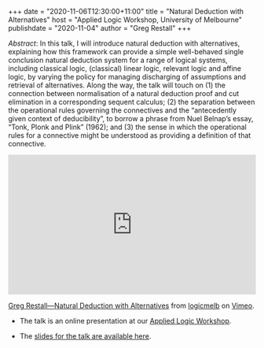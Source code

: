 +++
date = "2020-11-06T12:30:00+11:00"
title = "Natural Deduction with Alternatives"
host = "Applied Logic Workshop, University of Melbourne"
publishdate = "2020-11-04"
author = "Greg Restall"
+++

*Abstract*: In this talk, I will introduce natural deduction with alternatives, explaining how this framework can provide a simple well-behaved single conclusion natural deduction system for a range of logical systems, including classical logic, (classical) linear logic, relevant logic and affine logic, by varying the policy for managing discharging of assumptions and retrieval of alternatives. Along the way, the talk will touch on (1) the connection between normalisation of a natural deduction proof and cut elimination in a corresponding sequent calculus; (2) the separation between the operational rules governing the connectives and the “antecedently given context of deducibility”, to borrow a phrase from Nuel Belnap’s essay, “Tonk, Plonk and Plink” (1962); and (3) the sense in which the operational rules for a connective might be understood as providing a definition of that connective.


<div style="padding:56.25% 0 0 0;position:relative;"><iframe src="https://player.vimeo.com/video/476143886" style="position:absolute;top:0;left:0;width:100%;height:100%;" frameborder="0" allow="autoplay; fullscreen" allowfullscreen></iframe></div><script src="https://player.vimeo.com/api/player.js"></script>
<p><a href="https://vimeo.com/476143886">Greg Restall&mdash;Natural Deduction with Alternatives</a> from <a href="https://vimeo.com/logicmelb">logicmelb</a> on <a href="https://vimeo.com">Vimeo</a>.</p>

* The talk is an online presentation at our [Applied Logic Workshop](https://blogs.unimelb.edu.au/logic/applied-proof-theory-workshop/). 

* The [slides for the talk are available here](/slides/natural-deduction-with-alternatives-alw.pdf).

